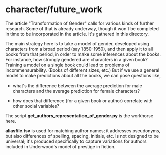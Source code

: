 character/future_work
=====================

The article "Transformation of Gender" calls for various kinds of further research. Some of that is already underway, though it won't be completed in time to be incorporated in the article. It's gathered in this directory.

The main strategy here is to take a model of gender, developed using characters from a broad period (say 1850-1950), and then apply it to all books from that period, in order to make some inferences about the books. For instance, how strongly gendered are characters in a given book? Training a model on a single book could lead to problems of incommensurability. (Books of different sizes, etc.) But if we use a general model to make predictions about all the books, we can pose questions like,

* what's the difference between the average prediction for male characters and the average prediction for female characters?

* how does that difference (for a given book or author) correlate with other social variables?

The script **get_authors_representation_of_gender.py** is the workhorse here.

**aliasfile.tsv** is used for matching author names; it addresses pseudonyms, but also differences of spelling, spacing, initials, etc. Is not designed to be universal; it's produced specifically to capture variations for authors included in Underwood's model of prestige in fiction.
